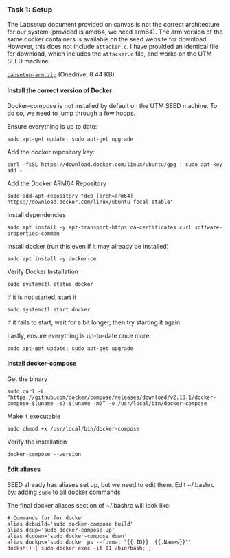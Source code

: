 ### Task 1: Setup
The Labsetup document provided on canvas is not the correct architecture for our system (provided is amd64, we need arm64). The arm version of the same docker containers is available on the seed website for download. However, this does not include `attacker.c`. I have provided an identical file for download, which includes the `attacker.c` file, and works on the UTM SEED machine:

[`Labsetup-arm.zip`](https://1drv.ms/u/s!As06ehb0pJGBh-xjFfEAAmUqQ0Tnxg?e=oe7QS3) (Onedrive, 8.44 KB)

#### Install the correct version of Docker
Docker-compose is not installed by default on the UTM SEED machine. To do so, we need to jump through a few hoops.

Ensure everything is up to date:
```
sudo apt-get update; sudo apt-get upgrade
```

Add the docker repository key:
```
curl -fsSL https://download.docker.com/linux/ubuntu/gpg | sudo apt-key add -
```

Add the Docker ARM64 Repository
```
sudo add-apt-repository "deb [arch=arm64] https://download.docker.com/linux/ubuntu focal stable"
```

Install dependencies
```
sudo apt install -y apt-transport-https ca-certificates curl software-properties-common
```

Install docker (run this even if it may already be installed)
```
sudo apt install -y docker-ce
```

Verify Docker Installation
```
sudo systemctl status docker
```

If it is not started, start it
```
sudo systemctl start docker
```

If it fails to start, wait for a bit longer, then try starting it again

Lastly, ensure everything is up-to-date once more:
```
sudo apt-get update; sudo apt-get upgrade
```

#### Install docker-compose
Get the binary
```
sudo curl -L “https://github.com/docker/compose/releases/download/v2.18.1/docker-compose-$(uname -s)-$(uname -m)” -o /usr/local/bin/docker-compose
```

Make it executable
```
sudo chmod +x /usr/local/bin/docker-compose
```

Verify the installation
```
docker-compose --version
```

#### Edit aliases
SEED already has aliases set up, but we need to edit them. Edit ~/.bashrc by: adding `sudo` to all docker commands

The final docker aliases section of ~/.bashrc will look like:
```
# Commands for for docker 
alias dcbuild='sudo docker-compose build'
alias dcup='sudo docker-compose up'
alias dcdown='sudo docker-compose down'
alias dockps='sudo docker ps --format "{{.ID}}  {{.Names}}"'
docksh() { sudo docker exec -it $1 /bin/bash; }
```
